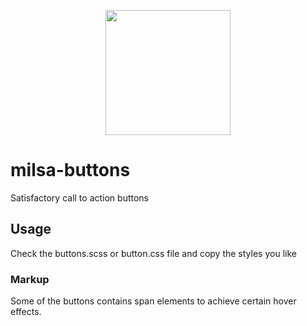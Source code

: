 <p align="center">
  <img src="https://raw.github.com/kleinrein/milsa-buttons/master/docs/milsa.png" width="200">
</p>

# milsa-buttons
Satisfactory call to action buttons

## Usage
Check the buttons.scss or button.css file and copy the styles you like

### Markup
Some of the buttons contains span elements to achieve certain hover effects.

